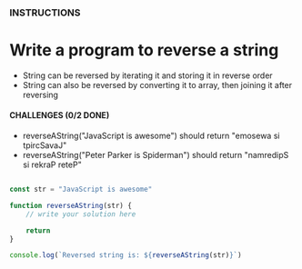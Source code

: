 <h3>INSTRUCTIONS</h3>

# Write a program to reverse a string
<ul>
    <li>String can be reversed by iterating it and storing it in reverse order </li>
    <li>String can also be reversed by converting it to array, then joining it after reversing</li>
</ul>

<h4>CHALLENGES (0/2 DONE)</h4>
<ul>
    <li>reverseAString("JavaScript is awesome") should return "emosewa si tpircSavaJ"</li>
    <li>reverseAString("Peter Parker is Spiderman") should return "namredipS si rekraP reteP"</li>
</ul>

```js

const str = "JavaScript is awesome"

function reverseAString(str) {
    // write your solution here

    return
}

console.log(`Reversed string is: ${reverseAString(str)}`)


```